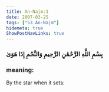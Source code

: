```yaml
---
title: An-Najm:1
date: 2007-03-25
tags: ["53.An-Najm"]
hidemeta: true 
ShowPostNavLinks: true 
---
```

### بِسْمِ اللَّهِ الرَّحْمَٰنِ الرَّحِيمِ وَالنَّجْمِ إِذَا هَوَىٰ
### meaning: 
By the star when it sets:
